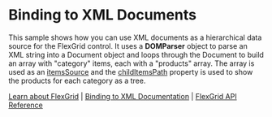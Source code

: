 Binding to XML Documents
========================

This sample shows how you can use XML documents as a hierarchical data source for the FlexGrid control. It uses a **DOMParser** object to parse an XML string into a Document object and loops through the Document to build an array with "category" items, each with a "products" array. The array is used as an [itemsSource](https://www.grapecity.com/wijmo/api/classes/wijmo_grid.flexgrid.html#itemssource) and the [childItemsPath](https://www.grapecity.com/wijmo/api/classes/wijmo_grid.flexgrid.html#childitemspath) property is used to show the products for each category as a tree.

[Learn about FlexGrid](https://www.grapecity.com/wijmo/flexgrid-javascript-data-grid) | [Binding to XML Documentation](https://www.grapecity.com/wijmo/docs/Topics/Grid/TreeGrid/TreeGrid-Bound-To-XML) | [FlexGrid API Reference](https://www.grapecity.com/wijmo/api/classes/wijmo_grid.flexgrid.html)
